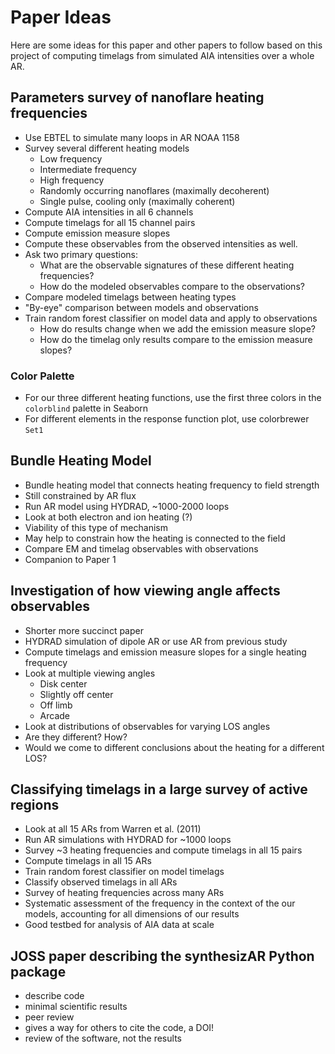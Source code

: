 # Paper Ideas

Here are some ideas for this paper and other papers to follow based on this project of computing timelags from simulated AIA intensities over a whole AR.

## Parameters survey of nanoflare heating frequencies

* Use EBTEL to simulate many loops in AR NOAA 1158
* Survey several different heating models
  * Low frequency
  * Intermediate frequency
  * High frequency
  * Randomly occurring nanoflares (maximally decoherent)
  * Single pulse, cooling only (maximally coherent)
* Compute AIA intensities in all 6 channels
* Compute timelags for all 15 channel pairs
* Compute emission measure slopes
* Compute these observables from the observed intensities as well.
* Ask two primary questions:
  * What are the observable signatures of these different heating frequencies?
  * How do the modeled observables compare to the observations?
* Compare modeled timelags between heating types
* "By-eye" comparison between models and observations
* Train random forest classifier on model data and apply to observations
  * How do results change when we add the emission measure slope?
  * How do the timelag only results compare to the emission measure slopes?

### Color Palette

* For our three different heating functions, use the first three colors in the `colorblind` palette in Seaborn
* For different elements in the response function plot, use colorbrewer `Set1`

## Bundle Heating Model

* Bundle heating model that connects heating frequency to field strength
* Still constrained by AR flux
* Run AR model using HYDRAD, ~1000-2000 loops
* Look at both electron and ion heating (?)
* Viability of this type of mechanism
* May help to constrain how the heating is connected to the field
* Compare EM and timelag observables with observations
* Companion to Paper 1

## Investigation of how viewing angle affects observables

* Shorter more succinct paper
* HYDRAD simulation of dipole AR or use AR from previous study
* Compute timelags and emission measure slopes for a single heating frequency
* Look at multiple viewing angles
  * Disk center
  * Slightly off center
  * Off limb
  * Arcade
* Look at distributions of observables for varying LOS angles
* Are they different? How?
* Would we come to different conclusions about the heating for a different LOS?

## Classifying timelags in a large survey of active regions

* Look at all 15 ARs from Warren et al. (2011)
* Run AR simulations with HYDRAD for ~1000 loops
* Survey ~3 heating frequencies and compute timelags in all 15 pairs
* Compute timelags in all 15 ARs
* Train random forest classifier on model timelags
* Classify observed timelags in all ARs
* Survey of heating frequencies across many ARs
* Systematic assessment of the frequency in the context of the our models, accounting for all dimensions of our results
* Good testbed for analysis of AIA data at scale

## JOSS paper describing the synthesizAR Python package

* describe code
* minimal scientific results
* peer review
* gives a way for others to cite the code, a DOI!
* review of the software, not the results